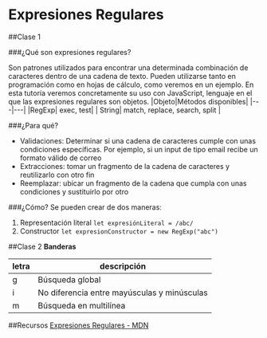# Expresiones Regulares

##Clase 1

###¿Qué son expresiones regulares?

Son patrones utilizados para encontrar una determinada combinación de caracteres dentro de una cadena de texto. Pueden utilizarse tanto en programación como en hojas de cálculo, como veremos en un ejemplo.
En esta tutoría veremos concretamente su uso con JavaScript, lenguaje en el que las expresiones regulares son objetos.
|Objeto|Métodos disponibles|
|---|---|
|RegExp| exec, test|
| String| match, replace, search, split |

###¿Para qué?

- Validaciones: Determinar si una cadena de caracteres cumple con unas condiciones específicas. Por ejemplo, si un input de tipo email recibe un formato válido de correo
- Extracciones: tomar un fragmento de la cadena de caracteres y reutilizarlo con otro fin
- Reemplazar: ubicar un fragmento de la cadena que cumpla con unas condiciones y sustituirlo por otro

###¿Cómo?
Se pueden crear de dos maneras:

1. Representación literal
   `let expresiónLiteral = /abc/`
2. Constructor
   `let expresionConstructor = new RegExp("abc")`

##Clase 2
**Banderas**

| letra | descripción                                 |
| ----- | ------------------------------------------- |
| g     | Búsqueda global                             |
| i     | No diferencia entre mayúsculas y minúsculas |
| m     | Búsqueda en multilínea                      |

##Recursos
[Expresiones Regulares - MDN
](https://developer.mozilla.org/es/docs/Web/JavaScript/Guide/Regular_Expressions)
